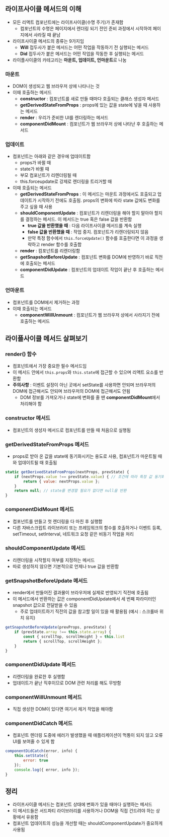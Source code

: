 ## 라이프사이클 메서드의 이해

- 모든 리액트 컴포넌트에는 라이프사이클(수명 주기)가 존재함
  - 컴포넌트의 수명은 페이지에서 렌더링 되기 전인 준비 과정에서 시작하여 페이지에서 사라질 때 끝남
- 라이프사이클 메서드의 종류는 9가지임
  - **Will** 접두사가 붙은 메서드는 어떤 작업을 작동하기 전 실행되는 메서드
  - **Did** 접두사가 붙은 메서드는 어떤 작업을 작동한 후 실행되는 메서드
- 라이플사이클의 카테고리는 **마운트, 업데이트, 언마운트**로 나눔

### 마운트

- DOM이 생성되고 웹 브라우저 상에 나타나는 것
- 이때 호출하는 메서드
  - **constructor** : 컴포넌트를 새로 만들 때마다 호출되는 클래스 생성자 메서드
  - **getDerivedStateFromProps** : props에 있는 값을 state에 넣을 때 사용하는 메서드
  - **render** : 우리가 준비한 UI를 렌더링하는 메서드
  - **componentDidMount** : 컴포넌트가 웹 브라우저 상에 나타난 후 호출하는 메서드

### 업데이트

- 컴포넌트는 아래와 같은 경우에 업데이트함
  - props가 바뀔 때
  - state가 바뀔 때
  - 부모 컴포넌트가 리렌더링될 때
  - this.forceupdate로 강제로 렌더링을 트리거할 때
- 이때 호출되는 메서드
  - **getDerivedStateFromProps** : 이 메서드는 마운트 과정에서도 호출되고 업데이트가 시작하기 전에도 호출됨. props의 변화에 따라 state 값에도 변화를 주고 싶을 때 사용
  - **shouldComponentUpdate** : 컴포넌트가 리렌더링을 해야 할지 말아야 할지를 결정하는 메서드. 이 메서드는 true 혹은 false 값을 반환함
    - **true 값을 반환했을 때** : 다음 라이프사이클 메서드를 계속 실행
    - **false 값을 반환했을 때** : 작업 중지. 컴포넌트가 리렌더링되지 않음
    - 만약 특정 함수에서 `this.forceUpdate()` 함수를 호출한다면 이 과정을 생략하고 render 함수를 호출함
  - **render** : 컴포넌트를 리렌더링함
  - **getSnapshotBeforeUpdate** : 컴포넌트 변화를 DOM에 반영하기 바로 직전에 호출되는 메서드
  - **componentDidUpdate** : 컴포넌트의 업데이트 작업이 끝난 후 호출하는 메서드

### 언마운트

- 컴포넌트를 DOM에서 제거하는 과정
- 이때 호출되는 메서드
  - **componentWillUnmount** : 컴포넌트가 웹 브라우저 상에서 사라지기 전에 호출하는 메서드

## 라이플사이클 메서드 살펴보기

### render() 함수

- 컴포넌트에서 가장 중요한 필수 메서드임
- 이 메서드 안에서 `this.props`와 `this.state`에 접근할 수 있으며 리액트 요소를 반환함
- **주의사항** : 이벤트 설정이 아닌 곳에서 setState를 사용하면 안되며 브라우저의 DOM에 접근해서도 안되며 브라우저의 DOM에 접근해서도 안됨
  - DOM 정보를 가져오거나 state에 변화를 줄 땐 **componentDidMount**에서 처리해야 함

### constructor 메서드

- 컴포넌트의 생성자 메서드로 컴포넌트를 만들 때 처음으로 실행됨

### getDerivedStateFromProps 메서드

- props로 받아 온 값을 state에 동기화시키는 용도로 사용, 컴포넌트가 마운트될 때와 업데이트될 때 호출됨

```jsx
static getDerivedStateFromProps(nextProps, prevState) {
	if (nextProps.value !== prevState.value) { // 조건에 따라 특정 값 동기화
		return { value: nextProps.value };
	}
	return null; // state를 변경할 필요가 없다면 null을 반환
}
```

### componentDidMount 메서드

- 컴포넌트를 만들고 첫 렌더링을 다 마친 후 실행함
- 다른 자바스크립트 라이브러리 또는 프레임워크의 함수를 호출하거나 이벤트 등록, setTimeout, setInterval, 네트워크 요청 같은 비동기 작업을 처리

### shouldComponentUpdate 메서드

- 리렌더링을 시작할지 여부를 지정하는 메서드
- 따로 생성하지 않으면 기본적으로 언제나 true 값을 반환함

### getSnapshotBeforeUpdate 메서드

- render에서 만들어진 결과물이 브라우저에 실제로 반영되기 직전에 호출됨
- 이 메서드에서 반환하는 값은 componentDidUpdate에서 세 번째 파라미터인 snapshot 값으로 전달받을 수 있음
  - 주로 업데이트하기 직전의 값을 참고할 일이 있을 때 활용됨 (예시 : 스크롤바 위치 유지)

```jsx
getSnapshotBeforeUpdate(prevProps, prevState) {
	if (prevState.array !== this.state.array) {
		const { scrollTop, scrollHeight } = this.list
		return { scrollTop, scrollHeight };
	}
}
```

### componentDidUpdate 메서드

- 리렌더링을 완료한 후 실행함
- 업데이트가 끝난 직후이므로 DOM 관련 처리를 해도 무방함

### componentWillUnmount 메서드

- 직접 생성한 DOM이 있다면 여기서 제거 작업을 해야함

### componentDidCatch 메서드

- 컴포넌트 렌더링 도중에 에러가 발생했을 때 애플리케이션이 먹통이 되지 않고 오류 UI를 보여줄 수 있게 함

```jsx
componentDidCatch(error, info) {
	this.setState({
		error: true
	});
	console.log({ error, info });
}
```

## 정리

- 라이프사이클 메서드는 컴포넌트 상태에 변화가 있을 때마다 실행하는 메서드
- 이 메서드들은 서드파티 라이브러리를 사용하거나 DOM을 직접 건드려야 하는 상황에서 유용함
- 컴포넌트 업데이트의 성능을 개선할 때는 shouldComponentUpdate가 중요하게 사용됨
